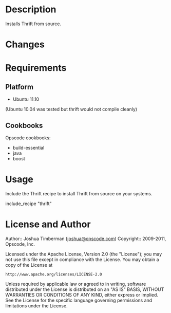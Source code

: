 Description
===========

Installs Thrift from source.

Changes
=======

Requirements
============

## Platform

* Ubuntu 11.10

(Ubuntu 10.04 was tested but thrift would not compile cleanly)

## Cookbooks

Opscode cookbooks:

* build-essential
* java
* boost

Usage
=====

Include the Thrift recipe to install Thrift from source on your systems.

  include_recipe "thrift"

License and Author
==================

Author:: Joshua Timberman (<joshua@opscode.com>)
Copyright:: 2009-2011, Opscode, Inc.

Licensed under the Apache License, Version 2.0 (the "License");
you may not use this file except in compliance with the License.
You may obtain a copy of the License at

    http://www.apache.org/licenses/LICENSE-2.0

Unless required by applicable law or agreed to in writing, software
distributed under the License is distributed on an "AS IS" BASIS,
WITHOUT WARRANTIES OR CONDITIONS OF ANY KIND, either express or implied.
See the License for the specific language governing permissions and
limitations under the License.
